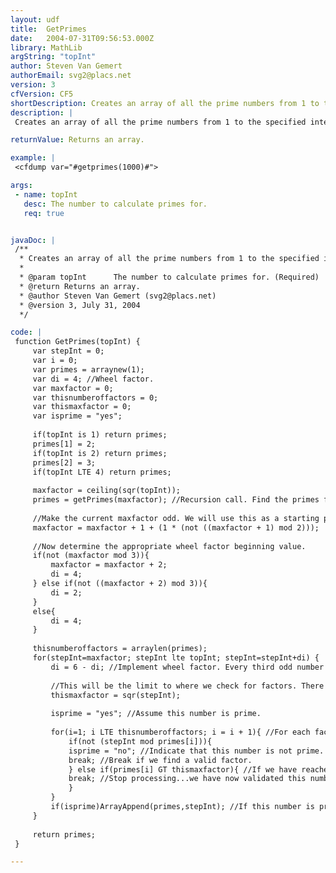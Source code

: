 ```yaml
---
layout: udf
title:  GetPrimes
date:   2004-07-31T09:56:53.000Z
library: MathLib
argString: "topInt"
author: Steven Van Gemert
authorEmail: svg2@placs.net
version: 3
cfVersion: CF5
shortDescription: Creates an array of all the prime numbers from 1 to the specified integer.
description: |
 Creates an array of all the prime numbers from 1 to the specified integer.

returnValue: Returns an array.

example: |
 <cfdump var="#getprimes(1000)#">

args:
 - name: topInt
   desc: The number to calculate primes for.
   req: true


javaDoc: |
 /**
  * Creates an array of all the prime numbers from 1 to the specified integer.
  * 
  * @param topInt      The number to calculate primes for. (Required)
  * @return Returns an array. 
  * @author Steven Van Gemert (svg2@placs.net) 
  * @version 3, July 31, 2004 
  */

code: |
 function GetPrimes(topInt) {
     var stepInt = 0;
     var i = 0;
     var primes = arraynew(1);
     var di = 4; //Wheel factor.
     var maxfactor = 0;
     var thisnumberoffactors = 0;
     var thismaxfactor = 0;
     var isprime = "yes";
 
     if(topInt is 1) return primes;
     primes[1] = 2;
     if(topInt is 2) return primes;
     primes[2] = 3;
     if(topInt LTE 4) return primes;
 
     maxfactor = ceiling(sqr(topInt));
     primes = getPrimes(maxfactor); //Recursion call. Find the primes for the square root of the passed number.
 
     //Make the current maxfactor odd. We will use this as a starting point for checking for primes above the square root of this number.
     maxfactor = maxfactor + 1 + (1 * (not ((maxfactor + 1) mod 2)));
 
     //Now determine the appropriate wheel factor beginning value.
     if(not (maxfactor mod 3)){
         maxfactor = maxfactor + 2;
         di = 4;
     } else if(not ((maxfactor + 2) mod 3)){
         di = 2;
     }
     else{
         di = 4;
     }
 
     thisnumberoffactors = arraylen(primes);  
     for(stepInt=maxfactor; stepInt lte topInt; stepInt=stepInt+di) {
         di = 6 - di; //Implement wheel factor. Every third odd number will be divisible by 3. Don't check it.
     
         //This will be the limit to where we check for factors. There must be at least one factor less than the square root of the number.
         thismaxfactor = sqr(stepInt);
 
         isprime = "yes"; //Assume this number is prime.
 
         for(i=1; i LTE thisnumberoffactors; i = i + 1){ //For each factor...
             if(not (stepInt mod primes[i])){
             isprime = "no"; //Indicate that this number is not prime.
             break; //Break if we find a valid factor.
             } else if(primes[i] GT thismaxfactor){ //If we have reached the square root.
             break; //Stop processing...we have now validated this number as a prime.
             }
         }
         if(isprime)ArrayAppend(primes,stepInt); //If this number is prime, then add it to the array of primes.
     }
 
     return primes;
 }

---
```


